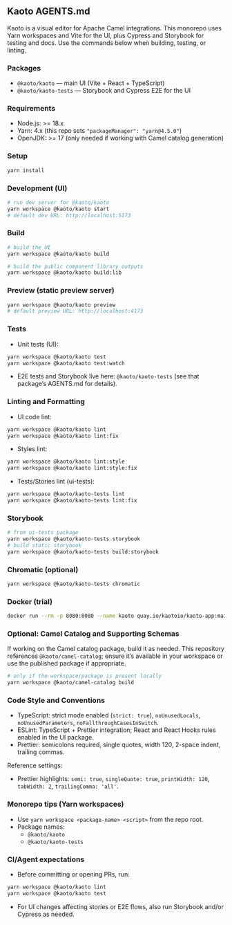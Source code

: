 ## Kaoto AGENTS.md

Kaoto is a visual editor for Apache Camel integrations. This monorepo uses Yarn workspaces and Vite for the UI, plus Cypress and Storybook for testing and docs. Use the commands below when building, testing, or linting.

### Packages

- `@kaoto/kaoto` — main UI (Vite + React + TypeScript)
- `@kaoto/kaoto-tests` — Storybook and Cypress E2E for the UI

### Requirements

- Node.js: >= 18.x
- Yarn: 4.x (this repo sets `"packageManager": "yarn@4.5.0"`)
- OpenJDK: >= 17 (only needed if working with Camel catalog generation)

### Setup

```bash
yarn install
```

### Development (UI)

```bash
# run dev server for @kaoto/kaoto
yarn workspace @kaoto/kaoto start
# default dev URL: http://localhost:5173
```

### Build

```bash
# build the UI
yarn workspace @kaoto/kaoto build

# build the public component library outputs
yarn workspace @kaoto/kaoto build:lib
```

### Preview (static preview server)

```bash
yarn workspace @kaoto/kaoto preview
# default preview URL: http://localhost:4173
```

### Tests

- Unit tests (UI):

```bash
yarn workspace @kaoto/kaoto test
yarn workspace @kaoto/kaoto test:watch
```

- E2E tests and Storybook live here: `@kaoto/kaoto-tests` (see that package’s AGENTS.md for details).

### Linting and Formatting

- UI code lint:

```bash
yarn workspace @kaoto/kaoto lint
yarn workspace @kaoto/kaoto lint:fix
```

- Styles lint:

```bash
yarn workspace @kaoto/kaoto lint:style
yarn workspace @kaoto/kaoto lint:style:fix
```

- Tests/Stories lint (ui-tests):

```bash
yarn workspace @kaoto/kaoto-tests lint
yarn workspace @kaoto/kaoto-tests lint:fix
```

### Storybook

```bash
# from ui-tests package
yarn workspace @kaoto/kaoto-tests storybook
# build static storybook
yarn workspace @kaoto/kaoto-tests build:storybook
```

### Chromatic (optional)

```bash
yarn workspace @kaoto/kaoto-tests chromatic
```

### Docker (trial)

```bash
docker run --rm -p 8080:8080 --name kaoto quay.io/kaotoio/kaoto-app:main
```

### Optional: Camel Catalog and Supporting Schemas

If working on the Camel catalog package, build it as needed. This repository references `@kaoto/camel-catalog`; ensure it’s available in your workspace or use the published package if appropriate.

```bash
# only if the workspace/package is present locally
yarn workspace @kaoto/camel-catalog build
```

### Code Style and Conventions

- TypeScript: strict mode enabled (`strict: true`), `noUnusedLocals`, `noUnusedParameters`, `noFallthroughCasesInSwitch`.
- ESLint: TypeScript + Prettier integration; React and React Hooks rules enabled in the UI package.
- Prettier: semicolons required, single quotes, width 120, 2-space indent, trailing commas.

Reference settings:

- Prettier highlights: `semi: true`, `singleQuote: true`, `printWidth: 120`, `tabWidth: 2`, `trailingComma: 'all'`.

### Monorepo tips (Yarn workspaces)

- Use `yarn workspace <package-name> <script>` from the repo root.
- Package names:
  - `@kaoto/kaoto`
  - `@kaoto/kaoto-tests`

### CI/Agent expectations

- Before committing or opening PRs, run:

```bash
yarn workspace @kaoto/kaoto lint
yarn workspace @kaoto/kaoto test
```

- For UI changes affecting stories or E2E flows, also run Storybook and/or Cypress as needed.
